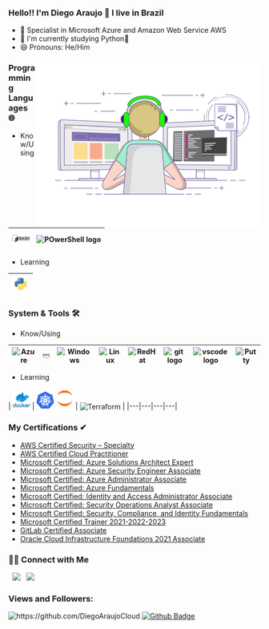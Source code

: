 ### Hello!! I'm Diego Araujo 👋 I live in Brazil

 - 🔭 Specialist in Microsoft Azure and Amazon Web Service AWS
 - 🌱 I'm currently studying Python🐍
 - 😄 Pronouns: He/Him

<img align="right" alt="GIF" src="https://raw.githubusercontent.com/devSouvik/devSouvik/master/gif3.gif" width="450"/>

### Programming Languages 🌐

- Know/Using

| <img src="https://raw.githubusercontent.com/github/explore/80688e429a7d4ef2fca1e82350fe8e3517d3494d/topics/bash/bash.png" alt="bash logo" width="35" > | <img src="https://user-images.githubusercontent.com/77396090/157449746-d2633cca-349e-481a-88d8-39b7cfa76455.png" alt="POwerShell logo" width="35" > |
|---|---|

- Learning

| <img src="https://raw.githubusercontent.com/github/explore/80688e429a7d4ef2fca1e82350fe8e3517d3494d/topics/python/python.png" alt="python logo" width="35"> |
|---|

### System & Tools 🛠️

- Know/Using

| <img align="center" alt="Azure" height="30"  width="35" src="https://cdn.jsdelivr.net/gh/devicons/devicon/icons/azure/azure-original.svg"> | <img src="https://raw.githubusercontent.com/Delta456/Delta456/master/img/aws.png" alt="aws logo" width="35" /> | <img align="center" alt="Windows" width="35" src="https://cdn.jsdelivr.net/gh/devicons/devicon/icons/windows8/windows8-original.svg" /> | <img align="center" alt="Linux" width="35" src="https://cdn.jsdelivr.net/gh/devicons/devicon/icons/linux/linux-original.svg" /> | <img align="center" alt="RedHat" width="35" src="https://cdn.jsdelivr.net/gh/devicons/devicon/icons/redhat/redhat-original-wordmark.svg" /> | <img src="https://raw.githubusercontent.com/Delta456/Delta456/master/img/git.png" alt="git logo" width="35"> | <img src="https://raw.githubusercontent.com/Delta456/Delta456/master/img/vscode.png" alt="vscode logo" width="35"> | <img align="center" alt="Putty" width="35" src="https://cdn.jsdelivr.net/gh/devicons/devicon/icons/putty/putty-original.svg" /> |
|---|---|---|---|---|---|---|---|

- Learning

| <img src="https://raw.githubusercontent.com/github/explore/80688e429a7d4ef2fca1e82350fe8e3517d3494d/topics/docker/docker.png" alt="docker logo" width="35" /> | <img src="https://raw.githubusercontent.com/github/explore/80688e429a7d4ef2fca1e82350fe8e3517d3494d/topics/kubernetes/kubernetes.png" alt="kubernetes logo" width="35"/> <img src="https://raw.githubusercontent.com/Delta456/Delta456/master/img/jupyter_notebook.png" alt="jupyter notebook logo" width="35"> | <img align="center" alt="Terraform"  width="35px" src="https://cdn.icon-icons.com/icons2/2107/PNG/512/file_type_terraform_icon_130125.png"> |
|---|---|---|---|

### My Certifications ✔

- [AWS Certified Security – Specialty](https://www.credly.com/badges/9d721698-e6b7-4f46-9ba0-517cbf4c06d1)
- [AWS Certified Cloud Practitioner](https://www.credly.com/badges/7c7e27fe-9927-4fd6-8af8-6196f973ced5)
- [Microsoft Certified: Azure Solutions Architect Expert](https://www.credly.com/badges/72175828-72a9-42f9-992a-518342a13d5c)
- [Microsoft Certified: Azure Security Engineer Associate](https://www.credly.com/badges/2b4b7fda-0b45-4ad8-ba7b-5cdcfd28d64b)
- [Microsoft Certified: Azure Administrator Associate](https://www.credly.com/badges/601f6bee-f2f3-47dc-9f31-b051626675f8) 
- [Microsoft Certified: Azure Fundamentals](https://www.credly.com/badges/b89dea5b-68e0-4b7a-91e9-15df357bdcc4)
- [Microsoft Certified: Identity and Access Administrator Associate](https://www.credly.com/badges/fdf3f9f3-7894-4fe1-84cf-6e5e443d9ceb)
- [Microsoft Certified: Security Operations Analyst Associate](https://www.credly.com/badges/fdf3f9f3-7894-4fe1-84cf-6e5e443d9ceb)
- [Microsoft Certified: Security, Compliance, and Identity Fundamentals](https://www.credly.com/badges/e3120fcc-7e79-45b0-afd6-3329ded39916) 
- [Microsoft Certified Trainer 2021-2022-2023](https://www.credly.com/badges/601f6bee-f2f3-47dc-9f31-b051626675f8) 
- [GitLab Certified Associate](https://gitlab.badgr.com/public/assertions/y3wOSwNlRaG4dhtcFTGpZA?identity__email=diegoa.s@hotmail.com) 
- [Oracle Cloud Infrastructure Foundations 2021 Associate](https://catalog-education.oracle.com/pls/certview/sharebadge?id=06EA9949455A11C90814188C9DB74B6114CA435BD0B584C4B07AF5DEF9664F0B) 

<h3> 🤝🏻 Connect with Me </h3>

<p align="left">
&nbsp; <a href="https://www.linkedin.com/in/diegoaraujosantos90/" target="_blank" rel="noopener noreferrer"><img src="https://img.icons8.com/plasticine/100/000000/linkedin.png" width="50" /></a>
&nbsp; <a href="mailto:diegoa.s@hotmail.com" target="_blank" rel="noopener noreferrer"><img src="https://img.icons8.com/plasticine/100/000000/gmail.png"  width="50" /></a>
</p>


### Views and Followers:
  <img src="https://komarev.com/ghpvc/?username=DiegoAraujoCloud" alt="https://github.com/DiegoAraujoCloud"></a>
  <a href="https://github.com/DiegoAraujoCloud?tab=followers" target="_blank">
     <img src="https://img.shields.io/github/followers/DiegoAraujoCloud?label=Followers&style=social" alt="Github Badge"></a>

